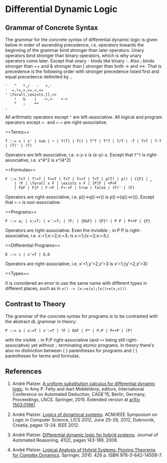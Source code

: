 ﻿Differential Dynamic Logic
==========================

Grammar of Concrete Syntax
--------------------------

The grammar for the concrete syntax of differential dynamic logic is given below in order of ascending precedence, i.e. operators towards the beginning of the grammar bind stronger than later operators. Unary operators bind stronger than binary operators, which is why unary operators come later. Except that unary - binds like binary -.  Also ; binds stronger than ++ and & stronger than | stronger than both -> and <->. That is precedence is the following order with stronger precedence listed first and equal precedence delimited by `,`

    '   ^   *,/   -   +,-
    '  =,!=,>,>=,<,<=
    ' \forall,\exists,[],<>
        !   &    |   ->,<-   <->
        *   ;    ++
    ,
All arithmetic operators except `^` are left-associative.
All logical and program operators except `<-` and `<->` are right-associative.

==Terms==

    T ::= x | x' | num | ∙ | f(T) | f() | T^T | T*T | T/T | -T | T+T | T-T | (T)' | (T) 

Operators are left-associative, i.e. x-y-z is (x-y)-z.
Except that `T^T` is right-associative, i.e. x^4^2 is x^(4^2)

==Formulas==

    F ::= T=T | T!=T | T>=T | T>T | T<=T | T<T | p(T) | p() | C{F} | ⎵
        | !F | \forall x F | \exists x F | [P]F | <P>F 
        | F&F | F|F | F->F | F<->F | true | false | (F)' | (F)

Operators are right-associative, i.e. p()->q()->r() is p()->(q()->r()).
Except that `<->` is non-associative.

==Programs==

    P ::= a; | x:=T; | x':=T; | ?F; | {D&F} | {P}* | P P | P++P | {P}

Operators are right-associative.
Even the invisible `;` in P P is right-associative, i.e. x:=1;x:=2;x:=3; is x:=1;{x:=2;x:=3;}

==Differential Programs==

    D ::= c | x'=T | D,D

Operators are right-associative, i.e. x'=1,y'=2,z'=3 is x'=1,{y'=2,z'=3}

==Types==

It is considered an error to use the same name with different types in different places, such as in `x() -> [x:=x(x);]x()>x(x,x())`



Contrast to Theory
------------------

The grammar of the concrete syntax for programs is to be contrasted with the abstract dL grammar in theory:

    P ::= a | x:=T | x':=T | ?F | D&F | P* | P;P | P++P | (P)

with the visible `;` in P;P right-associative (and `++` being still right-associative) yet without `;` terminating atomic programs. In theory there's also no distinction between { } parentheses for programs and ( ) parentheses for terms and formulas.


References
----------

1. André Platzer. 
[A uniform substitution calculus for differential dynamic logic](http://dx.doi.org/10.1007/978-3-319-21401-6_32). 
In Amy P. Felty and Aart Middeldorp, editors, International Conference on Automated Deduction, CADE'15, Berlin, Germany, Proceedings, LNCS. Springer, 2015.
Extended version at [arXiv 1503.01981](http://arxiv.org/abs/1503.01981)

2. André Platzer.
[Logics of dynamical systems](http://dx.doi.org/10.1109/LICS.2012.13).
ACM/IEEE Symposium on Logic in Computer Science, LICS 2012, June 25–28, 2012, Dubrovnik, Croatia, pages 13-24. IEEE 2012.

3. André Platzer.
[Differential dynamic logic for hybrid systems](http://dx.doi.org/10.1007/s10817-008-9103-8).
Journal of Automated Reasoning, 41(2), pages 143-189, 2008.

4. André Platzer.
[Logical Analysis of Hybrid Systems: Proving Theorems for Complex Dynamics](http://dx.doi.org/10.1007/978-3-642-14509-4).
Springer, 2010. 426 p. ISBN 978-3-642-14508-7. 